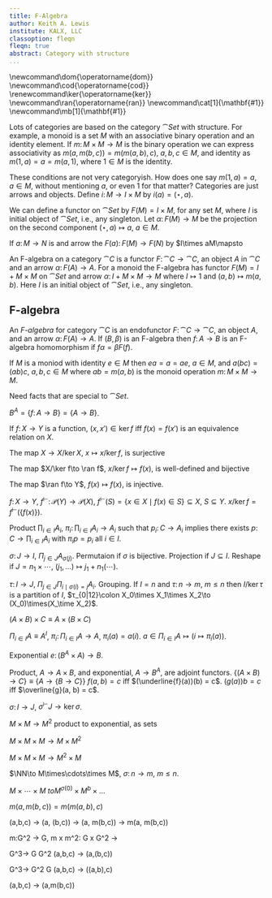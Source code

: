 ```yaml
---
title: F-Algebra
author: Keith A. Lewis
institute: KALX, LLC
classoption: fleqn
fleqn: true
abstract: Category with structure
...
```


\newcommand\dom{\operatorname{dom}}
\newcommand\cod{\operatorname{cod}}
\renewcommand\ker{\operatorname{ker}}
\newcommand\ran{\operatorname{ran}}
\newcommand\cat[1]{\mathbf{#1}}
\newcommand\mb[1]{\mathbf{#1}}

Lots of categories are based on the category $\cat{Set}$ with structure.
For example, a monoid is a set $M$ with an associative binary operation and an identity element.
If $m\colon M\times M\to M$ is the binary operation we can express associativity
as $m(a,m(b,c)) = m(m(a,b),c)$, $a,b,c\in M$,
and identity as $m(1, a) = a = m(a, 1)$,
where $1\in M$ is the identity.

These conditions are not very categoryish. How does one say $m(1,a) = a$, $a\in M$, without
mentioning $a$, or even $1$ for that matter? Categories are just arrows and objects.
Define $i\colon M\to I\times M$ by $i(a) = (\star,a)$.

We can define a functor on $\cat{Set}$ by $F(M) = I \times M$, for any set $M$, where $I$ is
initial object of $\cat{Set}$, i.e., any singleton.
Let $α\colon F(M)\to M$ be the projection on the second component $(\star,a)\mapsto a$, $a\in M$.

If $a\colon M\to N$ is
and arrow the $F(a)\colon F(M)\to F(N)$ by $I\times aM\mapsto 

An F-algebra on a category $\cat{C}$ is a functor $F\colon \cat{C}\to\cat{C}$,
an object $A$ in $\cat{C}$ and an arrow $α\colon F(A)\to A$.
For a monoid the F-algebra has functor $F(M) = I + M\times M$ on $\cat{Set}$
and arrow $α\colon I + M\times M\to M$ where $I\mapsto 1$ and $(a,b)\mapsto m(a,b)$.
Here $I$ is an initial object of $\cat{Set}$, i.e., any singleton.

## F-algebra

An _F-algebra_ for category $\cat{C}$ is an endofunctor $F\colon\cat{C}\to\cat{C}$,
an object $A$, and an arrow $α\colon F(A)\to A$. If $(B,β)$ is an F-algebra then
$f\colon A\to B$ is an F-algebra homomorphism if $fα = βF(f)$.

If $M$ is a moniod with identity $e\in M$ then $ea = a = ae$, $a\in M$,
and $a(bc) = (ab)c$, $a,b,c\in M$ where $ab = m(a,b)$ is the monoid operation $m\colon M\times M\to M$.

Need facts that are special to $\cat{Set}$.

$B^A = \{f\colon A\to B\} = \{A\to B\}$.

If $f\colon X\to Y$ is a function, $(x,x')\in\ker f$ iff $f(x) = f(x')$ is an equivalence relation on $X$.

The map $X\to X/\ker X$, $x\mapsto x/\ker f$, is surjective

The map $X/\ker f\to \ran f$, $x/\ker f\mapsto f(x)$, is well-defined and bijective

The map $\ran f\to Y$, $f(x)\mapsto f(x)$, is injective.

$f\colon X\to Y$, $f^\vdash\colon\mathcal{P}(Y)\to\mathcal{P}(X)$,
$f^\vdash(S) = \{x\in X\mid f(x)\in S\}\subseteq X$, $S\subseteq Y$.
$x/\ker f = f^\vdash(\{f(x)\})$.

Product $\prod_{i\in I}A_i$, $\pi_i\colon \prod_{i\in I}A_i\to A_i$ such that
$p_i\colon C\to A_i$ implies there exists $p\colon C\to\prod_{i\in I}A_i$
with $\pi_ip = p_i$ all $i\in I$.

$σ\colon J\to I$, $\Pi_{j\in J} A_{σ(j)}$. Permutaion if $σ$ is bijective.
Projection if $J\subseteq I$.
Reshape if $J=n_1\times\cdots$, $(j_1,\ldots)\mapsto j_1 + n_1(\cdots)$.

$τ\colon I\to J$, $\Pi_{j\in J} \Pi_{i\mid σ(i) = j} A_i$. Grouping.
If $I = n$ and $τ\colon n\to m$, $m \le n$ then $I/\ker τ$ is a partition of $I$,
$τ_{0|12}\colon X_0\times X_1\times X_2\to (X_0)\times(X_\time X_2)$.

$(A\times B)\times C \equiv A\times(B\times C)$

$\Pi_{i\in I} A \equiv A^I$, $π_i\colon \Pi_{i\in I} A\to A$, $π_i(a) = a(i)$.
$a\in\Pi_{i\in I} A\mapsto (i\mapsto π_i(a))$.


Exponential $e\colon (B^A\times A)\to B$.

Product, $A\to A\times B$, and exponential, $A\to B^A$, are adjoint functors.
$\{(A \times B)\to C\} \equiv \{A \to \{B\to C\}\}$ $f(a,b) = c$ iff $(\underline{f}(a))(b) = c$.
$(g(a))b = c$ iff $\overline{g}(a, b) = c$.

$σ\colon I\to J$, $σ^\vdash J\to \ker σ$.

$M\times M\to M^2$ product to exponential, as sets

$M\times M\times M\to M\times M^2$

$M\times M\times M\to M^2\times M$

$\NN\to M\times\cdots\times M$, $σ\colon n\to m$, $m\le n$.

$M\times\cdots\times M\ to M^{σ(0)} \times M^b \times \ldots$

$m(a,m(b,c)) = m(m(a,b),c)$

(a,b,c) -> (a, (b,c)) -> (a, m(b,c)) -> m(a, m(b,c))

m:G^2 -> G, m x m^2: G x G^2 -> 

G^3-> G G^2 (a,b,c) -> (a,(b,c))

G^3-> G^2 G (a,b,c) -> ((a,b),c)

(a,b,c) -> (a,m(b,c)) 
